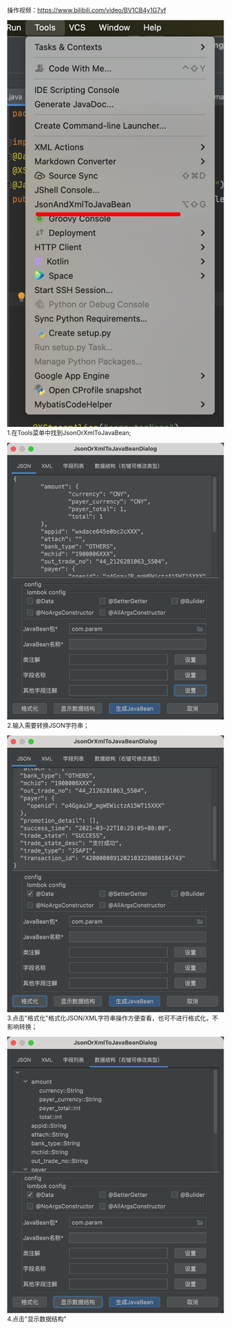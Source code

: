 操作视频：https://www.bilibili.com/video/BV1CB4y1G7vf

![img.png](1.png)
1.在Tools菜单中找到JsonOrXmlToJavaBean;

![img_1.png](2.png)
2.输入需要转换JSON字符串；

![img_2.png](3.png)
3.点击"格式化"格式化JSON/XML字符串操作方便查看，也可不进行格式化，不影响转换；

![img_3.png](4.png)
4.点击"显示数据结构"